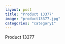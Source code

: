 ```yaml
---
layout: post
title: "Product 13377"
image: "product13377.jpg"
categories: "category1"
---
```

Product 13377
